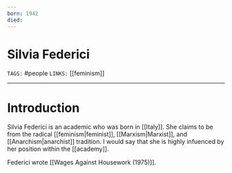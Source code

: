```yaml
---
born: 1942
died: 
---
```

# Silvia Federici
`TAGS:` #people 
`LINKS:` [[feminism]]

---
# Introduction
Silvia Federici is an academic who was born in [[Italy]]. She claims to be from the radical [[feminism|feminist]], [[Marxism|Marxist]], and [[Anarchism|anarchist]] tradition. I would say that she is highly infuenced by her position within the [[academy]].

Federici wrote [[Wages Against Housework (1975)]]. 